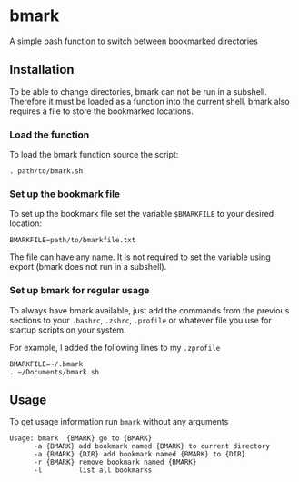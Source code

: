 # bmark
A simple bash function to switch between bookmarked directories

## Installation
To be able to change directories, bmark can not be run in a subshell. Therefore it must be loaded as a function into the current shell. bmark also requires a file to store the bookmarked locations.

### Load the function
To load the bmark function source the script:
```
. path/to/bmark.sh
```

### Set up the bookmark file
To set up the bookmark file set the variable `$BMARKFILE` to your desired location:
```
BMARKFILE=path/to/bmarkfile.txt
```
The file can have any name. It is not required to set the variable using export (bmark does not run in a subshell).

### Set up bmark for regular usage
To always have bmark available, just add the commands from the previous sections to your `.bashrc`, `.zshrc`, `.profile` or whatever file you use for startup scripts on your system.

For example, I added the following lines to my `.zprofile`
```
BMARKFILE=~/.bmark
. ~/Documents/bmark.sh
````

## Usage
To get usage information run `bmark` without any arguments

```
Usage: bmark  {BMARK} go to {BMARK}
      -a {BMARK} add bookmark named {BMARK} to current directory
      -a {BMARK} {DIR} add bookmark named {BMARK} to {DIR}
      -r {BMARK} remove bookmark named {BMARK}
      -l         list all bookmarks
```
